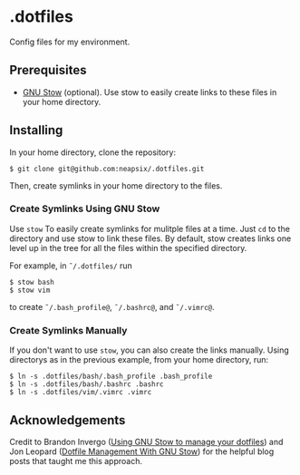 # .dotfiles

Config files for my environment.

## Prerequisites
* [GNU Stow](https://www.gnu.org/software/stow/) (optional). Use stow to easily create links to these files in your home directory.

## Installing
In your home directory, clone the repository:
```
$ git clone git@github.com:neapsix/.dotfiles.git
```

Then, create symlinks in your home directory to the files.

### Create Symlinks Using GNU Stow
Use `stow` To easily create symlinks for mulitple files at a time. Just `cd` to the directory and use stow to link these files. By default, stow creates links one level up in the tree for all the files within the specified directory.

For example, in `˜/.dotfiles/` run

```
$ stow bash
$ stow vim
```

to create `˜/.bash_profile@`, `˜/.bashrc@`, and `˜/.vimrc@`.

### Create Symlinks Manually

If you don't want to use `stow`, you can also create the links manually. Using directorys as in the previous example, from your home directory, run:

```
$ ln -s .dotfiles/bash/.bash_profile .bash_profile
$ ln -s .dotfiles/bash/.bashrc .bashrc
$ ln -s .dotfiles/vim/.vimrc .vimrc
``` 

## Acknowledgements
Credit to Brandon Invergo ([Using GNU Stow to manage your dotfiles](http://brandon.invergo.net/news/2012-05-26-using-gnu-stow-to-manage-your-dotfiles.html))  and Jon Leopard ([Dotfile Management With GNU Stow](https://jonleopard.com/blog/dotfile-management-with-gnu-stow/)) for the helpful blog posts that taught me this approach.
